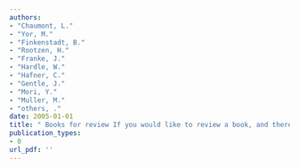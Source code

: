 ```yaml
---
authors: 
- "Chaumont, L."
- "Yor, M."
- "Finkenstadt, B."
- "Rootzen, H."
- "Franke, J."
- "Hardle, W."
- "Hafner, C."
- "Gentle, J."
- "Mori, Y."
- "Muller, M."
- "others, ."
date: 2005-01-01
title: " Books for review If you would like to review a book, and thereby to retain it for your collection, please contact the Book Reviews Editor, whose details can be found by clicking on <U+2018>books currently available<U+2019>in the information on the Royal Statistical Society<U+2019>s Web site "
publication_types:
- 0
url_pdf: ''
---
```

